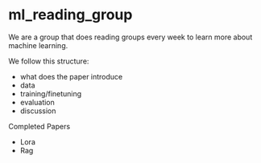 # ml_reading_group

We are a group that does reading groups every week to learn more about machine learning. 

We follow this structure: 
- what does the paper introduce
- data 
- training/finetuning
- evaluation
- discussion


Completed Papers 
- Lora
- Rag
